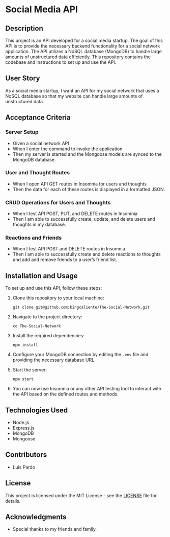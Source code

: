 # Social Media API

## Description

This project is an API developed for a social media startup. The goal of this API is to provide the necessary backend functionality for a social network application. The API utilizes a NoSQL database (MongoDB) to handle large amounts of unstructured data efficiently. This repository contains the codebase and instructions to set up and use the API.

## User Story

As a social media startup, I want an API for my social network that uses a NoSQL database so that my website can handle large amounts of unstructured data.

## Acceptance Criteria

### Server Setup

- Given a social network API
- When I enter the command to invoke the application
- Then my server is started and the Mongoose models are synced to the MongoDB database.

### User and Thought Routes

- When I open API GET routes in Insomnia for users and thoughts
- Then the data for each of these routes is displayed in a formatted JSON.

### CRUD Operations for Users and Thoughts

- When I test API POST, PUT, and DELETE routes in Insomnia
- Then I am able to successfully create, update, and delete users and thoughts in my database.

### Reactions and Friends

- When I test API POST and DELETE routes in Insomnia
- Then I am able to successfully create and delete reactions to thoughts and add and remove friends to a user’s friend list.

## Installation and Usage

To set up and use this API, follow these steps:

1. Clone this repository to your local machine:

   ```
   git clone git@github.com:kingcaliente/The-Social-Network.git
   ```

2. Navigate to the project directory:

   ```
   cd The-Social-Network
   ```

3. Install the required dependencies:

   ```
   npm install
   ```

4. Configure your MongoDB connection by editing the `.env` file and providing the necessary database URL.

5. Start the server:

   ```
   npm start
   ```

6. You can now use Insomnia or any other API testing tool to interact with the API based on the defined routes and methods.

## Technologies Used

- Node.js
- Express.js
- MongoDB
- Mongoose

## Contributors

- Luis Pardo

## License

This project is licensed under the MIT License - see the [LICENSE](LICENSE) file for details.

## Acknowledgments

- Special thanks to my friends and family.
